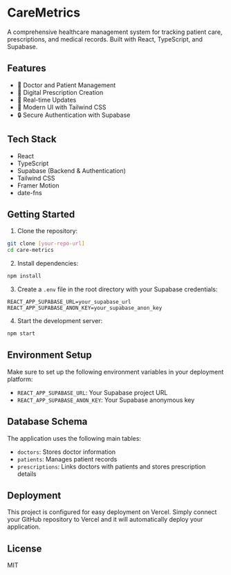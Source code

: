 # CareMetrics

A comprehensive healthcare management system for tracking patient care, prescriptions, and medical records. Built with React, TypeScript, and Supabase.

## Features

- 🏥 Doctor and Patient Management
- 📝 Digital Prescription Creation
- 🔄 Real-time Updates
- 🎨 Modern UI with Tailwind CSS
- 🔒 Secure Authentication with Supabase

## Tech Stack

- React
- TypeScript
- Supabase (Backend & Authentication)
- Tailwind CSS
- Framer Motion
- date-fns

## Getting Started

1. Clone the repository:
```bash
git clone [your-repo-url]
cd care-metrics
```

2. Install dependencies:
```bash
npm install
```

3. Create a `.env` file in the root directory with your Supabase credentials:
```
REACT_APP_SUPABASE_URL=your_supabase_url
REACT_APP_SUPABASE_ANON_KEY=your_supabase_anon_key
```

4. Start the development server:
```bash
npm start
```

## Environment Setup

Make sure to set up the following environment variables in your deployment platform:

- `REACT_APP_SUPABASE_URL`: Your Supabase project URL
- `REACT_APP_SUPABASE_ANON_KEY`: Your Supabase anonymous key

## Database Schema

The application uses the following main tables:

- `doctors`: Stores doctor information
- `patients`: Manages patient records
- `prescriptions`: Links doctors with patients and stores prescription details

## Deployment

This project is configured for easy deployment on Vercel. Simply connect your GitHub repository to Vercel and it will automatically deploy your application.

## License

MIT
